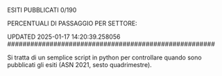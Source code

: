 ESITI PUBBLICATI 0/190 

PERCENTUALI DI PASSAGGIO PER SETTORE:

UPDATED 2025-01-17 14:20:39.258056
###################################################### 

Si tratta di un semplice script in python per controllare quando sono pubblicati gli esiti (ASN 2021, sesto quadrimestre).

